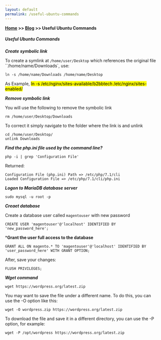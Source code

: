 ```yaml
---
layout: default
permalink: /useful-ubuntu-commands
---
```

**[Home](https://supravatm.github.io/) >> [Blog](https://supravatm.github.io/blogs.html) >> Useful Ubuntu Commands**

##### Useful Ubuntu Commands

***Create symbolic link***

To create a symlink at `/home/user/Desktop` which references the original file ``/home/name/Downloads`, use:

```
ln -s /home/name/Downloads /home/name/Desktop
```
As Example, <mark>ln -s /etc/nginx/sites-available/b2bbtech /etc/nginx/sites-enabled/</mark>

***Remove symbolic link***

You will use the following to remove the symbolic link

```
rm /home/user/Desktop/Downloads

```

To correct it simply navigate to the folder where the link is and unlink


```
cd /home/user/Desktop/
unlink Downloads
```


***Find the php.ini file used by the command line?***

```
php -i | grep 'Configuration File'
```

Returned:

```
Configuration File (php.ini) Path => /etc/php/7.1/cli
Loaded Configuration File => /etc/php/7.1/cli/php.ini
```

***Logon to MariaDB database server***

```
sudo mysql -u root -p
```
***Creaet database***

Create a database user called `magentouser` with new password

```
CREATE USER 'magentouser'@'localhost' IDENTIFIED BY 'new_password_here';
```
***Grant the user full access to the database**

```
GRANT ALL ON magento.* TO 'magentouser'@'localhost' IDENTIFIED BY 'user_password_here' WITH GRANT OPTION;
```

After, save your changes:

```
FLUSH PRIVILEGES;

```


***Wget command***

```
wget https://wordpress.org/latest.zip
```

You may want to save the file under a different name. To do this, you can use the -O option like this:

```
wget -O wordpress.zip https://wordpress.org/latest.zip
```

To download the file and save it in a different directory, you can use the -P option, for example:

```
wget -P /opt/wordpress https://wordpress.org/latest.zip
```
